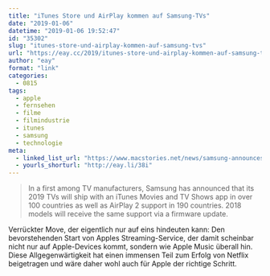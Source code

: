 ```yaml
---
title: "iTunes Store und AirPlay kommen auf Samsung-TVs"
date: "2019-01-06"
datetime: "2019-01-06 19:52:47"
id: "35302"
slug: "itunes-store-und-airplay-kommen-auf-samsung-tvs"
url: "https://eay.cc/2019/itunes-store-und-airplay-kommen-auf-samsung-tvs/"
author: "eay"
format: "link"
categories:
  - 0815
tags:
  - apple
  - fernsehen
  - filme
  - filmindustrie
  - itunes
  - samsung
  - technologie
meta:
  - linked_list_url: "https://www.macstories.net/news/samsung-announces-itunes-movies-and-tv-shows-app-and-airplay-2-support-for-its-smart-tvs/"
  - yourls_shorturl: "http://eay.li/38i"
---
```


> In a first among TV manufacturers, Samsung has announced that its 2019 TVs will ship with an iTunes Movies and TV Shows app in over 100 countries as well as AirPlay 2 support in 190 countries. 2018 models will receive the same support via a firmware update.

Verrückter Move, der eigentlich nur auf eins hindeuten kann: Den bevorstehenden Start von Apples Streaming-Service, der damit scheinbar nicht nur auf Apple-Devices kommt, sondern wie Apple Music überall hin. Diese Allgegenwärtigkeit hat einen immensen Teil zum Erfolg von Netflix beigetragen und wäre daher wohl auch für Apple der richtige Schritt.
